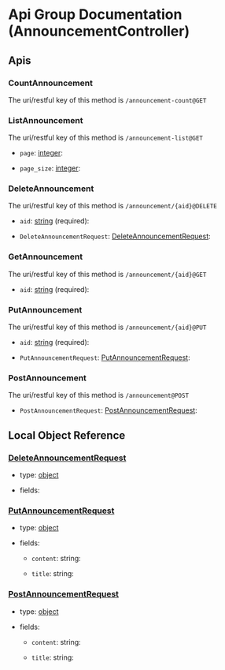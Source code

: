 
# Api Group Documentation (AnnouncementController)

<!--beg l desc_AnnouncementController -->

<!--end l-->

## Apis


### CountAnnouncement

The uri/restful key of this method is `/announcement-count@GET`

<!--beg l desc_CountAnnouncement -->

<!--end l-->



### ListAnnouncement

The uri/restful key of this method is `/announcement-list@GET`

<!--beg l desc_ListAnnouncement -->

<!--end l-->


+ `page`: [integer](#integer): 
    <!--beg l desc_ListAnnouncement_page -->
    
    <!--end l-->


+ `page_size`: [integer](#integer): 
    <!--beg l desc_ListAnnouncement_page_size -->
    
    <!--end l-->



### DeleteAnnouncement

The uri/restful key of this method is `/announcement/{aid}@DELETE`

<!--beg l desc_DeleteAnnouncement -->

<!--end l-->


+ `aid`: [string](#string) (required): 
    <!--beg l desc_DeleteAnnouncement_aid -->
    
    <!--end l-->


+ `DeleteAnnouncementRequest`: [DeleteAnnouncementRequest](#DeleteAnnouncementRequest): 
    <!--beg l desc_DeleteAnnouncement_DeleteAnnouncementRequest -->
    
    <!--end l-->



### GetAnnouncement

The uri/restful key of this method is `/announcement/{aid}@GET`

<!--beg l desc_GetAnnouncement -->

<!--end l-->


+ `aid`: [string](#string) (required): 
    <!--beg l desc_GetAnnouncement_aid -->
    
    <!--end l-->



### PutAnnouncement

The uri/restful key of this method is `/announcement/{aid}@PUT`

<!--beg l desc_PutAnnouncement -->

<!--end l-->


+ `aid`: [string](#string) (required): 
    <!--beg l desc_PutAnnouncement_aid -->
    
    <!--end l-->


+ `PutAnnouncementRequest`: [PutAnnouncementRequest](#PutAnnouncementRequest): 
    <!--beg l desc_PutAnnouncement_PutAnnouncementRequest -->
    
    <!--end l-->



### PostAnnouncement

The uri/restful key of this method is `/announcement@POST`

<!--beg l desc_PostAnnouncement -->

<!--end l-->


+ `PostAnnouncementRequest`: [PostAnnouncementRequest](#PostAnnouncementRequest): 
    <!--beg l desc_PostAnnouncement_PostAnnouncementRequest -->
    
    <!--end l-->



## Local Object Reference




### [DeleteAnnouncementRequest](./ObjectModelSpec.md#DeleteAnnouncementRequest)

+ type: [object](#DeleteAnnouncementRequest)

+ fields:
    
    
### [PutAnnouncementRequest](./ObjectModelSpec.md#PutAnnouncementRequest)

+ type: [object](#PutAnnouncementRequest)

+ fields:
    
    + `content`: string: 
        <!--beg l desc_{{object_name}}_content -->
        
        <!--end l-->

    + `title`: string: 
        <!--beg l desc_{{object_name}}_title -->
        
        <!--end l-->

    
### [PostAnnouncementRequest](./ObjectModelSpec.md#PostAnnouncementRequest)

+ type: [object](#PostAnnouncementRequest)

+ fields:
    
    + `content`: string: 
        <!--beg l desc_{{object_name}}_content -->
        
        <!--end l-->

    + `title`: string: 
        <!--beg l desc_{{object_name}}_title -->
        
        <!--end l-->

    

